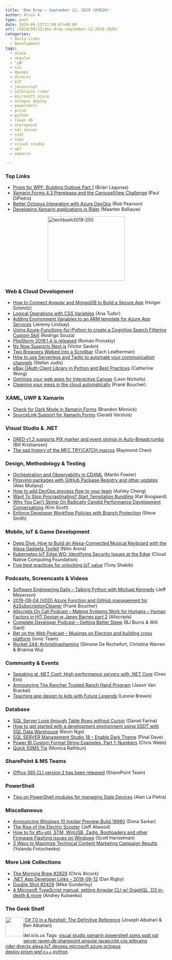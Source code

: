 ```yaml
---
title: 'Dew Drop – September 12, 2019 (#3029)'
author: Alvin A.
type: post
date: 2019-09-12T11:09:47+00:00
url: /2019/09/12/dew-drop-september-12-2019-3029/
categories:
  - Daily Links
  - Development
tags:
  - alexa
  - angular
  - 'c#'
  - css
  - devops
  - directx
  - IoT
  - javascript
  - jetbrains rider
  - microsoft azure
  - octopus deploy
  - powershell
  - prism
  - python
  - raven db
  - sharepoint
  - sql server
  - ssdt
  - ssms
  - visual studio
  - wpf
  - xamarin

---
```

### <a name="top"></a>Top Links

  * <a href="https://brianlagunas.com/prism-for-wpf-building-outlook-part-1/" target="_blank" rel="noopener noreferrer">Prism for WPF: Building Outlook Part 1</a> (Brian Lagunas)
  * <a href="https://devblogs.microsoft.com/xamarin/carouselview-xamarin-forms-4-3-prerelease/" target="_blank" rel="noopener noreferrer">Xamarin.Forms 4.3 Prerelease and the CarouselView Challenge</a> (Paul DiPietro)
  * <a href="https://octopus.com/blog/azure-devops-extension-v4" target="_blank" rel="noopener noreferrer">Better Octopus Integration with Azure DevOps</a> (Rob Pearson)
  * <a href="https://blog.jetbrains.com/dotnet/2019/09/11/developing-xamarin-applications-rider/" target="_blank" rel="noopener noreferrer">Developing Xamarin applications in Rider</a> (Maarten Balliauw)

<a href="https://www.techbash.com/" target="_blank" rel="noopener noreferrer"><img loading="lazy" decoding="async" width="240" height="200" title="techbash2019-250" style="margin: 0px auto 10px; border: 0px currentcolor; border-image: none; float: none; display: block; background-image: none;" alt="techbash2019-250" src="/wp-content/uploads/2019/09/techbash2019-250-2.png" border="0" /></a>

### <a name="web"></a>Web & Cloud Development

  * <a href="https://developer.okta.com/blog/2019/09/11/angular-mongodb" target="_blank" rel="noopener noreferrer">How to Connect Angular and MongoDB to Build a Secure App</a> (Holger Schmitz)
  * <a href="https://css-tricks.com/logical-operations-with-css-variables/" target="_blank" rel="noopener noreferrer">Logical Operations with CSS Variables</a> (Ana Tudor)
  * <a href="https://jeremylindsayni.wordpress.com/2019/09/12/adding-environment-variables-to-an-arm-template-for-azure-app-services/" target="_blank" rel="noopener noreferrer">Adding Environment Variables to an ARM template for Azure App Services</a> (Jeremy Lindsay)
  * <a href="https://techcommunity.microsoft.com/t5/AI-Customer-Engineering-Team/Using-Azure-Functions-for-Python-to-create-a-Cognitive-Search/ba-p/850106" target="_blank" rel="noopener noreferrer">Using Azure-Functions-for-Python to create a Cognitive Search Filtering Custom Skill</a> (Rodrigo Souza)
  * <a href="https://blog.jetbrains.com/phpstorm/2019/09/phpstorm-2019-1-4-is-released/" target="_blank" rel="noopener noreferrer">PhpStorm 2019.1.4 is released</a> (Roman Pronskiy)
  * <a href="https://blog.nrwl.io/nx-now-supports-next-js-84ae3d0b2aed?source=rss-76fc1db4149b------2" target="_blank" rel="noopener noreferrer">Nx Now Supports Next.js</a> (Victor Savkin)
  * <a href="http://filamentgroup.com/lab/scrollbars/" target="_blank" rel="noopener noreferrer">Two Browsers Walked Into a Scrollbar</a> (Zach Leatherman)
  * <a href="https://serverless.com/blog/serverless-and-twilio/" target="_blank" rel="noopener noreferrer">How to use Serverless and Twilio to automate your communication channels</a> (Stefan Judis)
  * <a href="https://tech.ebayinc.com/engineering/ebay-oauth-client-library-in-python-and-best-practices/" target="_blank" rel="noopener noreferrer">eBay OAuth Client Library in Python and Best Practices</a> (Catherine Wong)
  * <a href="https://medium.com/google-developers/optimize-your-web-apps-for-interactive-canvas-18f8645f8382?source=rss----2e5ce7f173a5---4" target="_blank" rel="noopener noreferrer">Optimize your web apps for Interactive Canvas</a> (Leon Nicholls)
  * <a href="http://www.frankysnotes.com/2019/09/cleaning-your-mess-in-cloud.html" target="_blank" rel="noopener noreferrer">Cleaning your mess in the cloud automatically</a> (Frank Boucher)



### <a name="silverlight"></a>XAML, UWP & Xamarin

  * <a href="https://codetraveler.io/2019/09/11/check-for-dark-mode-in-xamarin-forms/" target="_blank" rel="noopener noreferrer">Check for Dark Mode in Xamarin.Forms</a> (Brandon Minnick)
  * <a href="https://blog.verslu.is/xamarin/xamarin-forms-xamarin/sourcelink-support-xamarin-forms/" target="_blank" rel="noopener noreferrer">SourceLink Support for Xamarin.Forms</a> (Gerald Versluis)



### <a name="dotnet"></a>Visual Studio & .NET

  * <a href="https://devblogs.microsoft.com/directx/dred-v1-2-supports-pix-marker-and-event-strings-in-auto-breadcrumbs/" target="_blank" rel="noopener noreferrer">DRED v1.2 supports PIX marker and event strings in Auto-Breadcrumbs</a> (Bill Kristiansen)
  * <a href="https://devblogs.microsoft.com/oldnewthing/20190911-00/?p=102849" target="_blank" rel="noopener noreferrer">The sad history of the MFC TRY/CATCH macros</a> (Raymond Chen)



### <a name="design"></a>Design, Methodology & Testing

  * <a href="https://martinfowler.com/articles/cd4ml.html#ContinuousDeliveryOrchestration" target="_blank" rel="noopener noreferrer">Orchestration and Observability in CD4ML</a> (Martin Fowler)
  * <a href="https://github.blog/2019-09-11-proxying-packages-with-github-package-registry-and-other-updates/" target="_blank" rel="noopener noreferrer">Proxying packages with GitHub Package Registry and other updates</a> (Alex Mullans)
  * <a href="https://stackify.com/how-to-add-devops-process-flow-to-your-team/" target="_blank" rel="noopener noreferrer">How to add DevOps process flow to your team</a> (Ashley Cheng)
  * <a href="https://blog.trello.com/temptation-bundling" target="_blank" rel="noopener noreferrer">Want To Stop Procrastinating? Start Temptation Bundling</a> (Kat Boogaard)
  * <a href="https://www.radicalcandor.com/blog/why-you-cant-skimp-on-radically-candid-performance-development-conversations/" target="_blank" rel="noopener noreferrer">Why You Can’t Skimp On Radically Candid Performance Development Conversations</a> (Kim Scott)
  * <a href="https://ardalis.com/enforce-developer-workflow-policies-with-branch-protection" target="_blank" rel="noopener noreferrer">Enforce Developer Workflow Policies with Branch Protection</a> (Steve Smith)



### <a name="mobile"></a>Mobile, IoT & Game Development

  * <a href="https://developer.amazon.com:443/blogs/alexa/post/5b7d2d4a-f310-4e56-9437-2d9332fc4bbf/deep-dive-how-to-build-an-alexa-connected-musical-keyboard-with-the-alexa-gadgets-toolkit" target="_blank" rel="noopener noreferrer">Deep Dive: How to Build an Alexa-Connected Musical Keyboard with the Alexa Gadgets Toolkit</a> (Nitin Arora)
  * <a href="https://www.cncf.io/blog/2019/09/11/kubernetes-iot-edge-wg-identifying-security-issues-at-the-edge/" target="_blank" rel="noopener noreferrer">Kubernetes IoT Edge WG: Identifying Security Issues at the Edge</a> (Cloud Native Computing Foundation)
  * <a href="https://azure.microsoft.com/blog/five-best-practices-for-unlocking-iot-value/" target="_blank" rel="noopener noreferrer">Five best practices for unlocking IoT value</a> (Tony Shakib)



### <a name="podcasts"></a>Podcasts, Screencasts & Videos

  * <a href="https://softwareengineeringdaily.com/2019/09/12/talking-python-with-michael-kennedy/" target="_blank" rel="noopener noreferrer">Software Engineering Daily &#8211; Talking Python with Michael Kennedy</a> (Jeff Meyerson)
  * <a href="http://www.youtube.com/watch?v=Tu0GX8Ps4to" target="_blank" rel="noopener noreferrer">2019-09-04 (VOD) Azure Function and GitHub management for AzSubscriptionCleaner</a> (Frank Boucher)
  * <a href="http://podcast.allscripts.com/e/making-systems-work-for-humans-human-factors-in-hit-design-w-janey-barnes-part-2/" target="_blank" rel="noopener noreferrer">Allscripts On Call Podcast &#8211; Making Systems Work for Humans &#8211; Human Factors in HIT Design w Janey Barnes part 2</a> (Allscripts)
  * <a href="https://completedeveloperpodcast.com/episode-214/?utm_source=rss&utm_medium=rss&utm_campaign=episode-214" target="_blank" rel="noopener noreferrer">Complete Developer Podcast &#8211; Getting Better Sleep</a> (BJ Burns & Will Gant)
  * <a href="https://share.transistor.fm/s/9c5fb414" target="_blank" rel="noopener noreferrer">Bet on the Web Podcast &#8211; Musings on Electron and building cross platform</a> (Ionic Team)
  * <a href="http://relay.fm/rocket/244" target="_blank" rel="noopener noreferrer">Rocket 244: #christinashaming</a> (Simone De Rochefort, Christina Warren & Brianna Wu)



### <a name="events"></a>Community & Events

  * <a href="http://feedproxy.google.com/~r/AyendeRahien/~3/YzO6Uv_gCIA/speaking-at-net-conf-high-performance-servers-with-net-core" target="_blank" rel="noopener noreferrer">Speaking at .NET Conf: High performance servers with .NET Core</a> (Oren Eini)
  * <a href="https://rancher.com/blog/2019/announcing-the-ranch-hand-program/" target="_blank" rel="noopener noreferrer">Announcing The Rancher Trusted Ranch Hand Program</a> (Jason Van Brackel)
  * <a href="https://blog.novoda.com/teaching-app-design-with-future-legends/" target="_blank" rel="noopener noreferrer">Teaching app design to kids with Future Legends</a> (Leonie Brewin)



### <a name="sql"></a>Database

  * <a href="http://feedproxy.google.com/~r/MSSQLTips-LatestSqlServerTips/~3/VBG5lLPGlbo/" target="_blank" rel="noopener noreferrer">SQL Server Loop through Table Rows without Cursor</a> (Daniel Farina)
  * <a href="https://techcommunity.microsoft.com/t5/Azure-SQL-Data-Warehouse/How-to-get-started-with-a-development-environment-using-SSDT/ba-p/850080" target="_blank" rel="noopener noreferrer">How to get started with a development environment using SSDT with SQL Data Warehouse</a> (Kevin Ngo)
  * <a href="https://blog.sqlauthority.com/2019/09/12/sql-server-management-studio-18-enable-dark-theme/" target="_blank" rel="noopener noreferrer">SQL SERVER Management Studio 18 – Enable Dark Theme</a> (Pinal Dave)
  * <a href="https://blog.crossjoin.co.uk/2019/09/11/power-bi-custom-format-string-examples-part-1-numbers/" target="_blank" rel="noopener noreferrer">Power BI Custom Format String Examples, Part 1: Numbers</a> (Chris Webb)
  * <a href="https://www.c-sharpcorner.com/article/quick-ssms-tip/" target="_blank" rel="noopener noreferrer">Quick SSMS Tip</a> (Monica Rathbun)



### <a name="sp"></a>SharePoint & MS Teams

  * <a href="https://developer.microsoft.com/en-us/sharepoint/blogs/new-version-of-the-office-365-cli/" target="_blank" rel="noopener noreferrer">Office 365 CLI version 2 has been released</a> (SharePoint Team)



### <a name="ps"></a>PowerShell

  * <a href="https://techcommunity.microsoft.com/t5/Core-Infrastructure-and-Security/Tips-on-PowerShell-modules-for-managing-Stale-Devices/ba-p/840830" target="_blank" rel="noopener noreferrer">Tips on PowerShell modules for managing Stale Devices</a> (Alan La Pietra)



### <a name="misc"></a>Miscellaneous

  * <a href="https://blogs.windows.com/windowsexperience/2019/09/11/announcing-windows-10-insider-preview-build-18980/?WT.mc_id=DX_MVP4025064" target="_blank" rel="noopener noreferrer">Announcing Windows 10 Insider Preview Build 18980</a> (Dona Sarkar)
  * <a href="https://blog.codinghorror.com/the-rise-of-the-electric-scooter/" target="_blank" rel="noopener noreferrer">The Rise of the Electric Scooter</a> (Jeff Atwood)
  * <a href="http://feeds.hanselman.com/~/606699602/0/scotthanselman~How-to-fix-dfuutil-STM-WinUSB-Zadig-Bootloaders-and-other-Firmware-Flashing-issues-on-Windows.aspx" target="_blank" rel="noopener noreferrer">How to fix dfu-util, STM, WinUSB, Zadig, Bootloaders and other Firmware Flashing issues on Windows</a> (Scott Hanselman)
  * <a href="https://developermedia.com/maximize-technical-content-marketing-campaign-results/" target="_blank" rel="noopener noreferrer">3 Ways to Maximize Technical Content Marketing Campaign Results</a> (Yolanda Fintschenko)



### <a name="links"></a>More Link Collections

  * <a href="http://feedproxy.google.com/~r/ReflectivePerspective/~3/ibrdc-BsrEo/" target="_blank" rel="noopener noreferrer">The Morning Brew #2829</a> (Chris Alcock)
  * <a href="https://links.danrigby.com/2019/09/app-developer-links-2019-09-12/" target="_blank" rel="noopener noreferrer">.NET App Developer Links &#8211; 2019-09-12</a> (Dan Rigby)
  * <a href="https://afreshcup.com/home/2019/09/12/double-shot-2428.html" target="_blank" rel="noopener noreferrer">Double Shot #2428</a> (Mike Gunderloy)
  * <a href="http://www.angular-weekly.com/archive/197878" target="_blank" rel="noopener noreferrer">A Microsoft TypeScript manual, setting Angular CLI w/ GraphQL, D3 in-depth & more</a> (Andrey Kutsenko)



### <a name="shelf"></a>The Geek Shelf

<a href="https://www.amazon.com/C-7-0-Nutshell-Definitive-Reference/dp/1491987650/?tag=amavin-20" target="_blank" rel="noopener noreferrer"><img loading="lazy" decoding="async" width="56" height="60" align="left" style="margin: 0px 0px 10px; border: 0px currentcolor; border-image: none; float: left; display: inline; background-image: none;" src="https://m.media-amazon.com/images/I/71OTIK6DywL._AC_UY218_.jpg" border="0" /></a>&nbsp;<a href="https://www.amazon.com/C-7-0-Nutshell-Definitive-Reference/dp/1491987650/?tag=amavin-20" target="_blank" rel="noopener noreferrer">C# 7.0 in a Nutshell: The Definitive Reference</a> (Joseph Albahari & Ben Albahari)



<div class="wlWriterEditableSmartContent" id="scid:77ECF5F8-D252-44F5-B4EB-D463C5396A79:a09f9dfe-f0dc-468a-931c-7555145465e0" style="margin: 0px; padding: 0px; float: none; display: inline;">
  del.icio.us Tags: <a href="http://del.icio.us/popular/visual+studio" rel="tag">visual studio</a>,<a href="http://del.icio.us/popular/xamarin" rel="tag">xamarin</a>,<a href="http://del.icio.us/popular/powershell" rel="tag">powershell</a>,<a href="http://del.icio.us/popular/ssms" rel="tag">ssms</a>,<a href="http://del.icio.us/popular/ssdt" rel="tag">ssdt</a>,<a href="http://del.icio.us/popular/sql+server" rel="tag">sql server</a>,<a href="http://del.icio.us/popular/raven+db" rel="tag">raven db</a>,<a href="http://del.icio.us/popular/sharepoint" rel="tag">sharepoint</a>,<a href="http://del.icio.us/popular/angular" rel="tag">angular</a>,<a href="http://del.icio.us/popular/javascript" rel="tag">javascript</a>,<a href="http://del.icio.us/popular/css" rel="tag">css</a>,<a href="http://del.icio.us/popular/jetbrains+rider" rel="tag">jetbrains rider</a>,<a href="http://del.icio.us/popular/directx" rel="tag">directx</a>,<a href="http://del.icio.us/popular/alexa" rel="tag">alexa</a>,<a href="http://del.icio.us/popular/IoT" rel="tag">IoT</a>,<a href="http://del.icio.us/popular/devops" rel="tag">devops</a>,<a href="http://del.icio.us/popular/microsoft+azure" rel="tag">microsoft azure</a>,<a href="http://del.icio.us/popular/octopus+deploy" rel="tag">octopus deploy</a>,<a href="http://del.icio.us/popular/prism" rel="tag">prism</a>,<a href="http://del.icio.us/popular/wpf" rel="tag">wpf</a>,<a href="http://del.icio.us/popular/c%2b%2b" rel="tag">c++</a>,<a href="http://del.icio.us/popular/python" rel="tag">python</a>
</div>